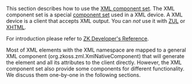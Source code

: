 

This section describes how to use the [XML component
set](ZUML_Reference/ZUML/Languages/XML). The XML component
set is a special [component
set](ZUML_Reference/ZUML/Languages) used in a XML device. A
XML device is a client that accepts XML output. You can *not* use it
with [ZUL](ZUML_Reference/ZUML/Languages/ZUL) or
[XHTML](ZUML_Reference/ZUML/Languages/XHTML).

For introduction please refer to [ZK Developer's
Reference]({{site.baseurl}}/zk_dev_ref/ui_patterns/xml_ouput).

Most of XML elements with the XML namespace are mapped to a general XML
component (<javadoc>org.zkoss.zml.XmlNativeComponent</javadoc>) that
will generate the element and all its attributes to the client directly.
However, the XML component set also provide some components for
different functionality. We discuss them one-by-one in the following
sections.




